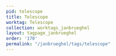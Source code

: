 ```yaml
---
pid: telescope
title: Telescope
worktag: Telescope
collection: worktags_janbrueghel
layout: tagpage_janbrueghel
order: '170'
permalink: "/janbrueghel/tags/telescope"
---
```

